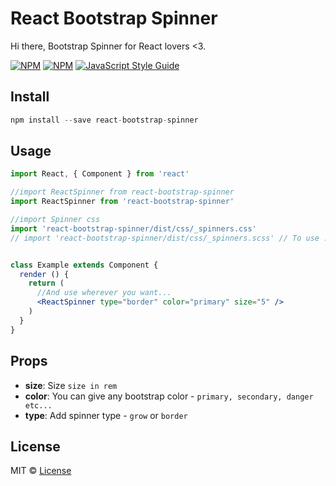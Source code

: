 # React Bootstrap Spinner
Hi there, Bootstrap Spinner for React lovers &lt;3.

[![NPM](https://img.shields.io/npm/v/react-bootstrap-spinner.svg)](https://www.npmjs.com/package/react-bootstrap-spinner) [![NPM](https://img.shields.io/npm/dt/react-bootstrap-spinner.svg)](https://www.npmjs.com/package/react-bootstrap-spinner) 
[![JavaScript Style Guide](https://img.shields.io/badge/code_style-standard-brightgreen.svg)](https://standardjs.com)

## Install

```js
npm install --save react-bootstrap-spinner
```

## Usage

```jsx
import React, { Component } from 'react'

//import ReactSpinner from react-bootstrap-spinner
import ReactSpinner from 'react-bootstrap-spinner'

//import Spinner css 
import 'react-bootstrap-spinner/dist/css/_spinners.css'
// import 'react-bootstrap-spinner/dist/css/_spinners.scss' // To use .scss your project should have `node-sass`


class Example extends Component {
  render () {
    return (
      //And use wherever you want...
      <ReactSpinner type="border" color="primary" size="5" />
    )
  }
}
```

## Props

- **size**: Size `size in rem`
- **color**: You can give any bootstrap color - `primary, secondary, danger etc...`
- **type**: Add spinner type - `grow` or `border`


## License

MIT © [License](https://github.com/ajaymarathe/react-bootstrap-spinner/blob/master/LICENSE)

